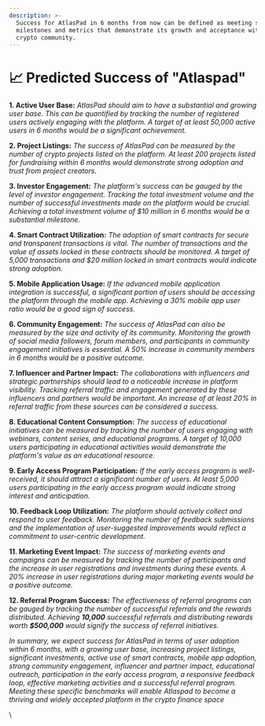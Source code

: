 ```yaml
---
description: >-
  Success for AtlasPad in 6 months from now can be defined as meeting specific
  milestones and metrics that demonstrate its growth and acceptance within the
  crypto community.
---
```


# 📈 Predicted Success of "Atlaspad"

**1. Active User Base:** _AtlasPad should aim to have a substantial and growing user base. This can be quantified by tracking the number of registered users actively engaging with the platform. A target of at least 50,000 active users in 6 months would be a significant achievement._

**2. Project Listings:** _The success of AtlasPad can be measured by the number of crypto projects listed on the platform. At least 200 projects listed for fundraising within 6 months would demonstrate strong adoption and trust from project creators._

**3. Investor Engagement:** _The platform's success can be gauged by the level of investor engagement. Tracking the total investment volume and the number of successful investments made on the platform would be crucial. Achieving a total investment volume of $10 million in 6 months would be a substantial milestone._

**4. Smart Contract Utilization:** _The adoption of smart contracts for secure and transparent transactions is vital. The number of transactions and the value of assets locked in these contracts should be monitored. A target of 5,000 transactions and $20 million locked in smart contracts would indicate strong adoption._

**5. Mobile Application Usage:** _If the advanced mobile application integration is successful, a significant portion of users should be accessing the platform through the mobile app. Achieving a 30% mobile app user ratio would be a good sign of success._

**6. Community Engagement:** _The success of AtlasPad can also be measured by the size and activity of its community. Monitoring the growth of social media followers, forum members, and participants in community engagement initiatives is essential. A 50% increase in community members in 6 months would be a positive outcome._

**7. Influencer and Partner Impact:** _The collaborations with influencers and strategic partnerships should lead to a noticeable increase in platform visibility. Tracking referral traffic and engagement generated by these influencers and partners would be important. An increase of at least 20% in referral traffic from these sources can be considered a success._

**8. Educational Content Consumption:** _The success of educational initiatives can be measured by tracking the number of users engaging with webinars, content series, and educational programs. A target of 10,000 users participating in educational activities would demonstrate the platform's value as an educational resource._

**9. Early Access Program Participation:** _If the early access program is well-received, it should attract a significant number of users. At least 5,000 users participating in the early access program would indicate strong interest and anticipation._

**10. Feedback Loop Utilization:** _The platform should actively collect and respond to user feedback. Monitoring the number of feedback submissions and the implementation of user-suggested improvements would reflect a commitment to user-centric development._

**11. Marketing Event Impact:** _The success of marketing events and campaigns can be measured by tracking the number of participants and the increase in user registrations and investments during these events. A 20% increase in user registrations during major marketing events would be a positive outcome._

**12. Referral Program Success:** _The effectiveness of referral programs can be gauged by tracking the number of successful referrals and the rewards distributed. Achieving **10,000** successful referrals and distributing rewards worth **$500,000** would signify the success of referral initiatives._\
&#x20;

_In summary, we expect success for AtlasPad in terms of user adoption within 6 months, with a growing user base, increasing project listings, significant investments, active use of smart contracts, mobile app adoption, strong community engagement, influencer and partner impact, educational outreach, participation in the early access program, a responsive feedback loop, effective marketing activities and a successful referral program. Meeting these specific benchmarks will enable Atlaspad to become a thriving and widely accepted platform in the crypto finance space_

\
